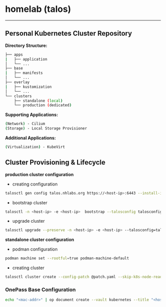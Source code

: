 # homelab (talos)
---
## Personal Kubernetes Cluster Repository

**Directory Structure:**
```sh
├── apps
|   ├── application
│   └── ...
├── base
|   ├── manifests
│   └── ...
├── overlay
|   ├── kustomization
│   └── ...
└── clusters
    ├── standalone (local)
    └── production (dedicated)
```
**Supporting Applications:**
```sh
(Network) - Cilium
(Storage) - Local Storage Provisioner
```
**Additional Applications:**
```sh
(Virtualization) - KubeVirt
```
## Cluster Provisioning & Lifecycle

**production cluster configuration**

- creating configuration
```sh
talosctl gen config talos.nhlabs.org https://<host-ip>:6443 --install-image=factory.talos.dev/installer-secureboot/376567988ad370138ad8b2698212367b8edcb69b5fd68c80be1f2ec7d603b4ba:v1.8.0 --config-patch @talos/patch.yaml --force
```
- bootstrap cluster

```sh
talosctl -n <host-ip> -e <host-ip>  bootstrap --talosconfig talosconfig
```
- upgrade cluster
```sh
talosctl upgrade --preserve -n <host-ip> -e <host-ip> --talosconfig=talosconfig --image factory.talos.dev/installer-secureboot/376567988ad370138ad8b2698212367b8edcb69b5fd68c80be1f2ec7d603b4ba:v1.8.3
```
**standalone cluster configuration**
- podman configuration
```sh
podman machine set --rootful=true podman-machine-default
```
- creating cluster
```sh
talosctl cluster create --config-patch @patch.yaml --skip-k8s-node-readiness-check --cpus=4.0 --memory=8096 --workers 0 --docker-disable-ipv6
```

### OnePass Base Configuration
```sh
echo "<mac-addr>" | op document create --vault kubernetes --title "<host>-macaddr" -
```
